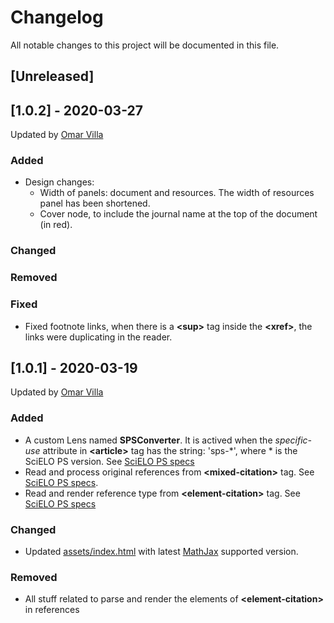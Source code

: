 # Changelog
All notable changes to this project will be documented in this file.

## [Unreleased]

## [1.0.2] - 2020-03-27 
Updated by [Omar Villa](https://github.com/ovillamx)

### Added
- Design changes:
    * Width of panels: document and resources. The width of resources panel has been shortened.
    * Cover node, to include the journal name at the top of the document (in red).

### Changed

### Removed

### Fixed
- Fixed footnote links, when there is a **\<sup\>** tag inside the **\<xref\>**, the links were duplicating in the reader.


## [1.0.1] - 2020-03-19 
Updated by [Omar Villa](https://github.com/ovillamx)

### Added
- A custom Lens named **SPSConverter**. It is actived when the *specific-use* attribute in **\<article\>** tag has the string: 'sps-\*', where \* is the SciELO PS version. See [SciELO PS specs](https://scielo.readthedocs.io/projects/scielo-publishing-schema/pt_BR/master/tagset/elemento-article.html)
- Read and process original references from **\<mixed-citation\>** tag. See [SciELO PS specs](https://scielo.readthedocs.io/projects/scielo-publishing-schema/pt_BR/master/tagset/elemento-mixed-citation.html).
- Read and render reference type from **\<element-citation\>** tag. See [SciELO PS specs](https://scielo.readthedocs.io/projects/scielo-publishing-schema/pt_BR/master/tagset/elemento-element-citation.html)

### Changed
- Updated [assets/index.html](assets/index.html) with latest [MathJax](https://www.mathjax.org/) supported version.

### Removed
- All stuff related to parse and render the elements of **\<element-citation\>** in references
